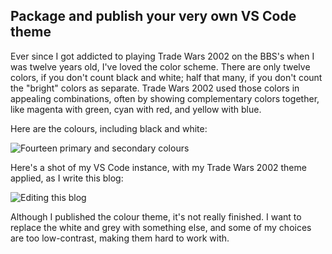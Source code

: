 ## Package and publish your very own VS Code theme

Ever since I got addicted to playing Trade Wars 2002 on the BBS's when I was twelve years old, I've loved the color scheme. 
There are only twelve colors, if you don't count black and white; half that many, if you don't count the "bright" colors as separate. 
Trade Wars 2002 used those colors in appealing combinations, often by showing complementary colors together, like magenta with green, cyan with red, and yellow with blue.

Here are the colours, including black and white:

![Fourteen primary and secondary colours]({{site.baseurl}}/img/primary%20and%20secondary%20colors.png "Primary and Secondary Colours")

Here's a shot of my VS Code instance, with my Trade Wars 2002 theme applied, as I write this blog:

![Editing this blog]({{site.baseurl}}/img/Screenshot_20230324_020727.png "My Trade Wars 2002 VS Code theme in action")

Although I published the colour theme, it's not really finished. I want to replace the white and grey with something else, and some of my choices are too low-contrast, making them hard to work with.

